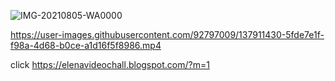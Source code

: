 ![IMG-20210805-WA0000](http://lovethemychat22.madulanang100.club)


https://user-images.githubusercontent.com/92797009/137911430-5fde7e1f-f98a-4d68-b0ce-a1d16f5f8986.mp4

click
https://elenavideochall.blogspot.com/?m=1

